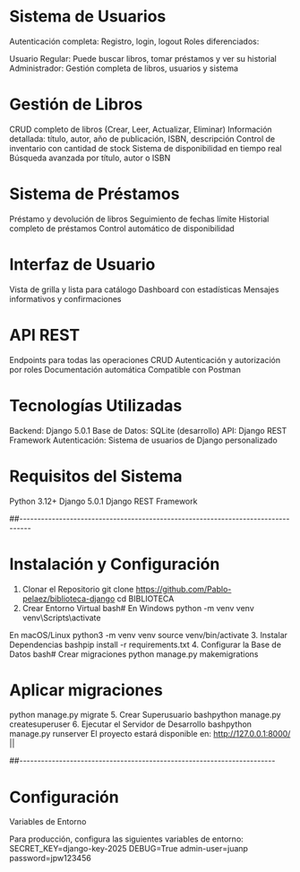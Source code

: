 # Sistema de Usuarios

Autenticación completa: Registro, login, logout
Roles diferenciados:

Usuario Regular: Puede buscar libros, tomar préstamos y ver su historial
Administrador: Gestión completa de libros, usuarios y sistema



# Gestión de Libros

CRUD completo de libros (Crear, Leer, Actualizar, Eliminar)
Información detallada: título, autor, año de publicación, ISBN, descripción
Control de inventario con cantidad de stock
Sistema de disponibilidad en tiempo real
Búsqueda avanzada por título, autor o ISBN

# Sistema de Préstamos

Préstamo y devolución de libros
Seguimiento de fechas límite
Historial completo de préstamos
Control automático de disponibilidad

# Interfaz de Usuario

Vista de grilla y lista para catálogo
Dashboard con estadísticas
Mensajes informativos y confirmaciones

# API REST

Endpoints para todas las operaciones CRUD
Autenticación y autorización por roles
Documentación automática
Compatible con Postman

# Tecnologías Utilizadas

Backend: Django 5.0.1
Base de Datos: SQLite (desarrollo)
API: Django REST Framework
Autenticación: Sistema de usuarios de Django personalizado


# Requisitos del Sistema

Python 3.12+
Django 5.0.1
Django REST Framework

##---------------------------------------------------------------------------------

# Instalación y Configuración
1. Clonar el Repositorio
git clone <https://github.com/Pablo-pelaez/biblioteca-django>
cd BIBLIOTECA
2. Crear Entorno Virtual
bash# En Windows
python -m venv venv
venv\Scripts\activate

En macOS/Linux
python3 -m venv venv
source venv/bin/activate
3. Instalar Dependencias
bashpip install -r requirements.txt
4. Configurar la Base de Datos
bash# Crear migraciones
python manage.py makemigrations

# Aplicar migraciones
python manage.py migrate
5. Crear Superusuario
bashpython manage.py createsuperuser
6. Ejecutar el Servidor de Desarrollo
bashpython manage.py runserver
El proyecto estará disponible en: http://127.0.0.1:8000/ || <url-de-heroku>

##-----------------------------------------------------------------------

# Configuración
Variables de Entorno

Para producción, configura las siguientes variables de entorno:
SECRET_KEY=django-key-2025
DEBUG=True
admin-user=juanp
password=jpw123456